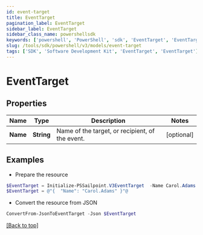```yaml
---
id: event-target
title: EventTarget
pagination_label: EventTarget
sidebar_label: EventTarget
sidebar_class_name: powershellsdk
keywords: ['powershell', 'PowerShell', 'sdk', 'EventTarget', 'EventTarget'] 
slug: /tools/sdk/powershell/v3/models/event-target
tags: ['SDK', 'Software Development Kit', 'EventTarget', 'EventTarget']
---
```



# EventTarget

## Properties

Name | Type | Description | Notes
------------ | ------------- | ------------- | -------------
**Name** | **String** | Name of the target, or recipient, of the event. | [optional] 

## Examples

- Prepare the resource
```powershell
$EventTarget = Initialize-PSSailpoint.V3EventTarget  -Name Carol.Adams
$EventTarget = @"{  "Name": "Carol.Adams" }"@
```

- Convert the resource from JSON
```powershell
ConvertFrom-JsonToEventTarget -Json $EventTarget
```


[[Back to top]](#) 

